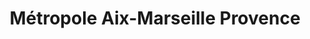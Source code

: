 ---
imageUrl: https://cyclopolis.lavilleavelo.org/cartes-minutes/AixMarseille_Muscu.png
title: Métropole Aix-Marseille Provence
description: 🚲 Vélo musculaire
link: https://cartes-minutes.lavilleavelo.org/cartovelo/carteminuteMetropoledAix-Marseille-ProvenceVeloMuscu.html
index: 1
---